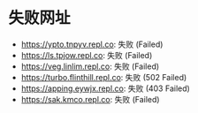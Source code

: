 # 失败网址
- https://ypto.tnpyv.repl.co: 失败 (Failed)
- https://ls.tpjow.repl.co: 失败 (Failed)
- https://veg.linlim.repl.co: 失败 (Failed)
- https://turbo.flinthill.repl.co: 失败 (502
Failed)
- https://apping.eywjx.repl.co: 失败 (403
Failed)
- https://sak.kmco.repl.co: 失败 (Failed)
